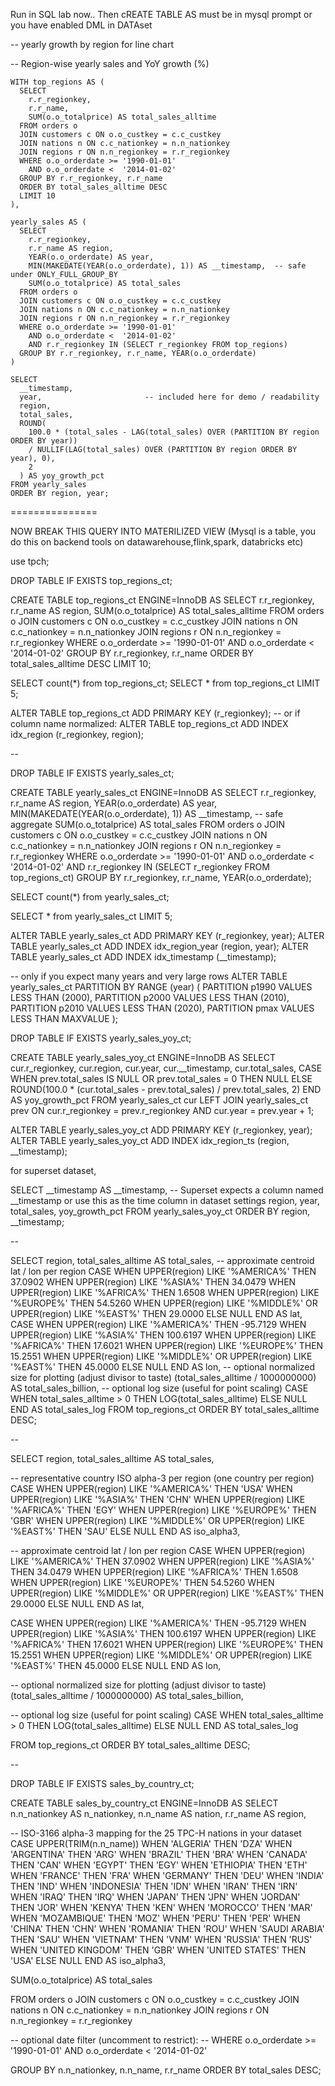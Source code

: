 Run in SQL lab now..
Then cREATE TABLE AS  must be in mysql prompt or you have enabled DML in DATAset

-- yearly growth by region for line chart

-- Region-wise yearly sales and YoY growth (%)

```
WITH top_regions AS (
  SELECT
    r.r_regionkey,
    r.r_name,
    SUM(o.o_totalprice) AS total_sales_alltime
  FROM orders o
  JOIN customers c ON o.o_custkey = c.c_custkey
  JOIN nations n ON c.c_nationkey = n.n_nationkey
  JOIN regions r ON n.n_regionkey = r.r_regionkey
  WHERE o.o_orderdate >= '1990-01-01'
    AND o.o_orderdate <  '2014-01-02'
  GROUP BY r.r_regionkey, r.r_name
  ORDER BY total_sales_alltime DESC
  LIMIT 10
),

yearly_sales AS (
  SELECT
    r.r_regionkey,
    r.r_name AS region,
    YEAR(o.o_orderdate) AS year,
    MIN(MAKEDATE(YEAR(o.o_orderdate), 1)) AS __timestamp,  -- safe under ONLY_FULL_GROUP_BY
    SUM(o.o_totalprice) AS total_sales
  FROM orders o
  JOIN customers c ON o.o_custkey = c.c_custkey
  JOIN nations n ON c.c_nationkey = n.n_nationkey
  JOIN regions r ON n.n_regionkey = r.r_regionkey
  WHERE o.o_orderdate >= '1990-01-01'
    AND o.o_orderdate <  '2014-01-02'
    AND r.r_regionkey IN (SELECT r_regionkey FROM top_regions)
  GROUP BY r.r_regionkey, r.r_name, YEAR(o.o_orderdate)
)

SELECT
  __timestamp,
  year,                       -- included here for demo / readability
  region,
  total_sales,
  ROUND(
    100.0 * (total_sales - LAG(total_sales) OVER (PARTITION BY region ORDER BY year))
    / NULLIF(LAG(total_sales) OVER (PARTITION BY region ORDER BY year), 0),
    2
  ) AS yoy_growth_pct
FROM yearly_sales
ORDER BY region, year;

```

===============

NOW BREAK THIS QUERY INTO MATERILIZED VIEW (Mysql is a table, you do this on backend tools on datawarehouse,flink,spark, databricks etc)

use tpch;

DROP TABLE IF EXISTS top_regions_ct;

CREATE TABLE top_regions_ct
ENGINE=InnoDB
AS
SELECT
  r.r_regionkey,
  r.r_name AS region,
  SUM(o.o_totalprice) AS total_sales_alltime
FROM orders o
JOIN customers c ON o.o_custkey = c.c_custkey
JOIN nations n ON c.c_nationkey = n.n_nationkey
JOIN regions r ON n.n_regionkey = r.r_regionkey
WHERE o.o_orderdate >= '1990-01-01'
  AND o.o_orderdate <  '2014-01-02'
GROUP BY r.r_regionkey, r.r_name
ORDER BY total_sales_alltime DESC
LIMIT 10;


SELECT count(*) from top_regions_ct;
SELECT *   from top_regions_ct LIMIT 5;


ALTER TABLE top_regions_ct ADD PRIMARY KEY (r_regionkey);
-- or if column name normalized:
ALTER TABLE top_regions_ct ADD INDEX idx_region (r_regionkey, region);

--


DROP TABLE IF EXISTS yearly_sales_ct;
 

CREATE TABLE yearly_sales_ct
ENGINE=InnoDB
AS
SELECT
  r.r_regionkey,
  r.r_name AS region,
  YEAR(o.o_orderdate) AS year,
  MIN(MAKEDATE(YEAR(o.o_orderdate), 1)) AS __timestamp,  -- safe aggregate
  SUM(o.o_totalprice) AS total_sales
FROM orders o
JOIN customers c ON o.o_custkey = c.c_custkey
JOIN nations n ON c.c_nationkey = n.n_nationkey
JOIN regions r ON n.n_regionkey = r.r_regionkey
WHERE o.o_orderdate >= '1990-01-01'
  AND o.o_orderdate <  '2014-01-02'
  AND r.r_regionkey IN (SELECT r_regionkey FROM top_regions_ct)
GROUP BY r.r_regionkey, r.r_name, YEAR(o.o_orderdate);

SELECT count(*) from yearly_sales_ct;

SELECT * from yearly_sales_ct LIMIT 5;

ALTER TABLE yearly_sales_ct ADD PRIMARY KEY (r_regionkey, year);
ALTER TABLE yearly_sales_ct ADD INDEX idx_region_year (region, year);
ALTER TABLE yearly_sales_ct ADD INDEX idx_timestamp (__timestamp);

-- only if you expect many years and very large rows
ALTER TABLE yearly_sales_ct
PARTITION BY RANGE (year) (
  PARTITION p1990 VALUES LESS THAN (2000),
  PARTITION p2000 VALUES LESS THAN (2010),
  PARTITION p2010 VALUES LESS THAN (2020),
  PARTITION pmax VALUES LESS THAN MAXVALUE
);


DROP TABLE IF EXISTS yearly_sales_yoy_ct;

CREATE TABLE yearly_sales_yoy_ct
ENGINE=InnoDB
AS
SELECT
  cur.r_regionkey,
  cur.region,
  cur.year,
  cur.__timestamp,
  cur.total_sales,
  CASE
    WHEN prev.total_sales IS NULL OR prev.total_sales = 0 THEN NULL
    ELSE ROUND(100.0 * (cur.total_sales - prev.total_sales) / prev.total_sales, 2)
  END AS yoy_growth_pct
FROM yearly_sales_ct cur
LEFT JOIN yearly_sales_ct prev
  ON cur.r_regionkey = prev.r_regionkey AND cur.year = prev.year + 1;


ALTER TABLE yearly_sales_yoy_ct ADD PRIMARY KEY (r_regionkey, year);
ALTER TABLE yearly_sales_yoy_ct ADD INDEX idx_region_ts (region, __timestamp);

for superset dataset,

SELECT
  __timestamp AS __timestamp,   -- Superset expects a column named __timestamp or use this as the time column in dataset settings
  region,
  year,
  total_sales,
  yoy_growth_pct
FROM yearly_sales_yoy_ct
ORDER BY region, __timestamp;



--

SELECT
  region,
  total_sales_alltime        AS total_sales,
  -- approximate centroid lat / lon per region
  CASE
    WHEN UPPER(region) LIKE '%AMERICA%'      THEN 37.0902
    WHEN UPPER(region) LIKE '%ASIA%'         THEN 34.0479
    WHEN UPPER(region) LIKE '%AFRICA%'       THEN 1.6508
    WHEN UPPER(region) LIKE '%EUROPE%'       THEN 54.5260
    WHEN UPPER(region) LIKE '%MIDDLE%' 
      OR UPPER(region) LIKE '%EAST%'         THEN 29.0000
    ELSE NULL
  END AS lat,
  CASE
    WHEN UPPER(region) LIKE '%AMERICA%'      THEN -95.7129
    WHEN UPPER(region) LIKE '%ASIA%'         THEN 100.6197
    WHEN UPPER(region) LIKE '%AFRICA%'       THEN 17.6021
    WHEN UPPER(region) LIKE '%EUROPE%'       THEN 15.2551
    WHEN UPPER(region) LIKE '%MIDDLE%' 
      OR UPPER(region) LIKE '%EAST%'         THEN 45.0000
    ELSE NULL
  END AS lon,
  -- optional normalized size for plotting (adjust divisor to taste)
  (total_sales_alltime / 1000000000)        AS total_sales_billion,
  -- optional log size (useful for point scaling)
  CASE WHEN total_sales_alltime > 0 THEN LOG(total_sales_alltime) ELSE NULL END AS total_sales_log
FROM top_regions_ct
ORDER BY total_sales_alltime DESC;


--

SELECT
  region,
  total_sales_alltime        AS total_sales,

  -- representative country ISO alpha-3 per region (one country per region)
  CASE
    WHEN UPPER(region) LIKE '%AMERICA%'      THEN 'USA'
    WHEN UPPER(region) LIKE '%ASIA%'         THEN 'CHN'
    WHEN UPPER(region) LIKE '%AFRICA%'       THEN 'EGY'
    WHEN UPPER(region) LIKE '%EUROPE%'       THEN 'GBR'
    WHEN UPPER(region) LIKE '%MIDDLE%' 
      OR UPPER(region) LIKE '%EAST%'         THEN 'SAU'
    ELSE NULL
  END AS iso_alpha3,

  -- approximate centroid lat / lon per region
  CASE
    WHEN UPPER(region) LIKE '%AMERICA%'      THEN 37.0902
    WHEN UPPER(region) LIKE '%ASIA%'         THEN 34.0479
    WHEN UPPER(region) LIKE '%AFRICA%'       THEN 1.6508
    WHEN UPPER(region) LIKE '%EUROPE%'       THEN 54.5260
    WHEN UPPER(region) LIKE '%MIDDLE%' 
      OR UPPER(region) LIKE '%EAST%'         THEN 29.0000
    ELSE NULL
  END AS lat,

  CASE
    WHEN UPPER(region) LIKE '%AMERICA%'      THEN -95.7129
    WHEN UPPER(region) LIKE '%ASIA%'         THEN 100.6197
    WHEN UPPER(region) LIKE '%AFRICA%'       THEN 17.6021
    WHEN UPPER(region) LIKE '%EUROPE%'       THEN 15.2551
    WHEN UPPER(region) LIKE '%MIDDLE%' 
      OR UPPER(region) LIKE '%EAST%'         THEN 45.0000
    ELSE NULL
  END AS lon,

  -- optional normalized size for plotting (adjust divisor to taste)
  (total_sales_alltime / 1000000000)        AS total_sales_billion,

  -- optional log size (useful for point scaling)
  CASE WHEN total_sales_alltime > 0 THEN LOG(total_sales_alltime) ELSE NULL END AS total_sales_log

FROM top_regions_ct
ORDER BY total_sales_alltime DESC;


--

DROP TABLE IF EXISTS sales_by_country_ct;

CREATE TABLE sales_by_country_ct
ENGINE=InnoDB
AS
SELECT
  n.n_nationkey                         AS n_nationkey,
  n.n_name                              AS nation,
  r.r_name                              AS region,

  -- ISO-3166 alpha-3 mapping for the 25 TPC-H nations in your dataset
  CASE UPPER(TRIM(n.n_name))
    WHEN 'ALGERIA'        THEN 'DZA'
    WHEN 'ARGENTINA'      THEN 'ARG'
    WHEN 'BRAZIL'         THEN 'BRA'
    WHEN 'CANADA'         THEN 'CAN'
    WHEN 'EGYPT'          THEN 'EGY'
    WHEN 'ETHIOPIA'       THEN 'ETH'
    WHEN 'FRANCE'         THEN 'FRA'
    WHEN 'GERMANY'        THEN 'DEU'
    WHEN 'INDIA'          THEN 'IND'
    WHEN 'INDONESIA'      THEN 'IDN'
    WHEN 'IRAN'           THEN 'IRN'
    WHEN 'IRAQ'           THEN 'IRQ'
    WHEN 'JAPAN'          THEN 'JPN'
    WHEN 'JORDAN'         THEN 'JOR'
    WHEN 'KENYA'          THEN 'KEN'
    WHEN 'MOROCCO'        THEN 'MAR'
    WHEN 'MOZAMBIQUE'     THEN 'MOZ'
    WHEN 'PERU'           THEN 'PER'
    WHEN 'CHINA'          THEN 'CHN'
    WHEN 'ROMANIA'        THEN 'ROU'
    WHEN 'SAUDI ARABIA'   THEN 'SAU'
    WHEN 'VIETNAM'        THEN 'VNM'
    WHEN 'RUSSIA'         THEN 'RUS'
    WHEN 'UNITED KINGDOM' THEN 'GBR'
    WHEN 'UNITED STATES'  THEN 'USA'
    ELSE NULL
  END                                    AS iso_alpha3,

  SUM(o.o_totalprice)                   AS total_sales

FROM orders o
JOIN customers c ON o.o_custkey = c.c_custkey
JOIN nations n   ON c.c_nationkey = n.n_nationkey
JOIN regions r   ON n.n_regionkey = r.r_regionkey

-- optional date filter (uncomment to restrict):
-- WHERE o.o_orderdate >= '1990-01-01' AND o.o_orderdate < '2014-01-02'

GROUP BY n.n_nationkey, n.n_name, r.r_name
ORDER BY total_sales DESC;



```
